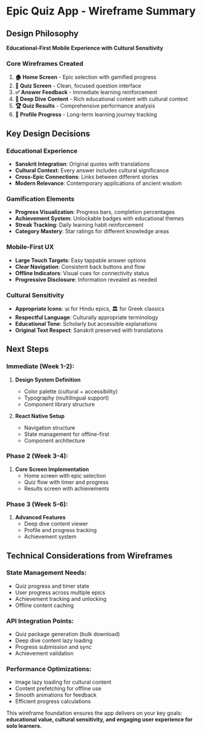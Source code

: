 # Epic Quiz App - Wireframe Summary

## Design Philosophy
**Educational-First Mobile Experience with Cultural Sensitivity**

### Core Wireframes Created

1. **🏠 Home Screen** - Epic selection with gamified progress
2. **🎯 Quiz Screen** - Clean, focused question interface  
3. **✅ Answer Feedback** - Immediate learning reinforcement
4. **📖 Deep Dive Content** - Rich educational content with cultural context
5. **🏆 Quiz Results** - Comprehensive performance analysis
6. **👤 Profile Progress** - Long-term learning journey tracking

## Key Design Decisions

### Educational Experience
- **Sanskrit Integration**: Original quotes with translations
- **Cultural Context**: Every answer includes cultural significance
- **Cross-Epic Connections**: Links between different stories
- **Modern Relevance**: Contemporary applications of ancient wisdom

### Gamification Elements
- **Progress Visualization**: Progress bars, completion percentages
- **Achievement System**: Unlockable badges with educational themes
- **Streak Tracking**: Daily learning habit reinforcement
- **Category Mastery**: Star ratings for different knowledge areas

### Mobile-First UX
- **Large Touch Targets**: Easy tappable answer options
- **Clear Navigation**: Consistent back buttons and flow
- **Offline Indicators**: Visual cues for connectivity status
- **Progressive Disclosure**: Information revealed as needed

### Cultural Sensitivity
- **Appropriate Icons**: 🕉️ for Hindu epics, 🏛️ for Greek classics
- **Respectful Language**: Culturally appropriate terminology
- **Educational Tone**: Scholarly but accessible explanations
- **Original Text Respect**: Sanskrit preserved with translations

## Next Steps

### Immediate (Week 1-2):
1. **Design System Definition**
   - Color palette (cultural + accessibility)
   - Typography (multilingual support)
   - Component library structure

2. **React Native Setup**
   - Navigation structure
   - State management for offline-first
   - Component architecture

### Phase 2 (Week 3-4):
1. **Core Screen Implementation**
   - Home screen with epic selection
   - Quiz flow with timer and progress
   - Results screen with achievements

### Phase 3 (Week 5-6):
1. **Advanced Features**
   - Deep dive content viewer
   - Profile and progress tracking
   - Achievement system

## Technical Considerations from Wireframes

### State Management Needs:
- Quiz progress and timer state
- User progress across multiple epics
- Achievement tracking and unlocking
- Offline content caching

### API Integration Points:
- Quiz package generation (bulk download)
- Deep dive content lazy loading
- Progress submission and sync
- Achievement validation

### Performance Optimizations:
- Image lazy loading for cultural content
- Content prefetching for offline use
- Smooth animations for feedback
- Efficient progress calculations

This wireframe foundation ensures the app delivers on your key goals: **educational value, cultural sensitivity, and engaging user experience for solo learners.**
